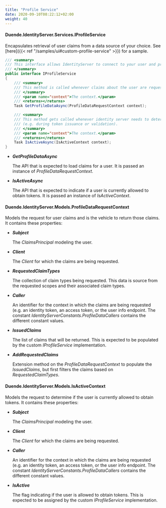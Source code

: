 ```yaml
---
title: "Profile Service"
date: 2020-09-10T08:22:12+02:00
weight: 40
---
```


#### Duende.IdentityServer.Services.IProfileService

Encapsulates retrieval of user claims from a data source of your choice. See [here]({{< ref "/samples/ui#custom-profile-service" >}}) for a sample.

```cs
/// <summary>
/// This interface allows IdentityServer to connect to your user and profile store.
/// </summary>
public interface IProfileService
{
    /// <summary>
    /// This method is called whenever claims about the user are requested (e.g. during token creation or via the userinfo endpoint)
    /// </summary>
    /// <param name="context">The context.</param>
    /// <returns></returns>
    Task GetProfileDataAsync(ProfileDataRequestContext context);

    /// <summary>
    /// This method gets called whenever identity server needs to determine if the user is valid or active (e.g. if the user's account has been deactivated since they logged in).
    /// (e.g. during token issuance or validation).
    /// </summary>
    /// <param name="context">The context.</param>
    /// <returns></returns>
    Task IsActiveAsync(IsActiveContext context);
}
```

* ***GetProfileDataAsync***
    
    The API that is expected to load claims for a user. It is passed an instance of *ProfileDataRequestContext*.

* ***IsActiveAsync***
    
    The API that is expected to indicate if a user is currently allowed to obtain tokens. It is passed an instance of *IsActiveContext*.

#### Duende.IdentityServer.Models.ProfileDataRequestContext

Models the request for user claims and is the vehicle to return those claims. It contains these properties:

* ***Subject***
    
    The *ClaimsPrincipal* modeling the user.

* ***Client***
    
    The *Client* for which the claims are being requested.

* ***RequestedClaimTypes***
    
    The collection of claim types being requested. This data is source from the requested scopes and their associated claim types.

* ***Caller***
    
    An identifier for the context in which the claims are being requested (e.g. an identity token, an access token, or the user info endpoint. The constant *IdentityServerConstants.ProfileDataCallers* contains the different constant values.

* ***IssuedClaims***

    The list of claims that will be returned. This is expected to be populated by the custom *IProfileService* implementation.

* ***AddRequestedClaims***

    Extension method on the *ProfileDataRequestContext* to populate the *IssuedClaims*, but first filters the claims based on *RequestedClaimTypes*.

#### Duende.IdentityServer.Models.IsActiveContext

Models the request to determine if the user is currently allowed to obtain tokens. It contains these properties:

* ***Subject***
    
    The *ClaimsPrincipal* modeling the user.

* ***Client***
    
    The *Client* for which the claims are being requested.

* ***Caller***
    
    An identifier for the context in which the claims are being requested (e.g. an identity token, an access token, or the user info endpoint. The constant *IdentityServerConstants.ProfileDataCallers* contains the different constant values.

* ***IsActive***
    
    The flag indicating if the user is allowed to obtain tokens. This is expected to be assigned by the custom *IProfileService* implementation.
